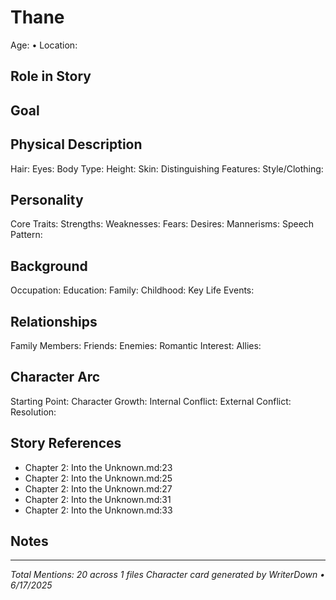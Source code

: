 # Thane
Age: • Location: 

## Role in Story


## Goal


## Physical Description
Hair: 
Eyes: 
Body Type: 
Height: 
Skin: 
Distinguishing Features: 
Style/Clothing: 

## Personality
Core Traits: 
Strengths: 
Weaknesses: 
Fears: 
Desires: 
Mannerisms: 
Speech Pattern: 

## Background
Occupation: 
Education: 
Family: 
Childhood: 
Key Life Events: 

## Relationships
Family Members: 
Friends: 
Enemies: 
Romantic Interest: 
Allies: 

## Character Arc
Starting Point: 
Character Growth: 
Internal Conflict: 
External Conflict: 
Resolution: 

## Story References

- Chapter 2: Into the Unknown.md:23
- Chapter 2: Into the Unknown.md:25
- Chapter 2: Into the Unknown.md:27
- Chapter 2: Into the Unknown.md:31
- Chapter 2: Into the Unknown.md:33

## Notes


---

*Total Mentions: 20 across 1 files*
*Character card generated by WriterDown • 6/17/2025*
